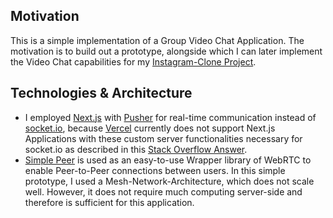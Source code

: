 ## Motivation
This is a simple implementation of a Group Video Chat Application. The motivation is to build out a prototype, alongside which I can later implement the Video Chat capabilities for my [Instagram-Clone Project](https://github.com/20timo05/Instagram-Clone).

## Technologies & Architecture
* I employed [Next.js](https://nextjs.org/) with [Pusher](https://pusher.com/) for real-time communication instead of [socket.io](https://socket.io/), because [Vercel](https://vercel.com/) currently does not support Next.js Applications with these custom server functionalities necessary for socket.io as described in this [Stack Overflow Answer](https://stackoverflow.com/a/70612620).
* [Simple Peer](https://www.npmjs.com/package/simple-peer) is used as an easy-to-use Wrapper library of WebRTC to enable Peer-to-Peer connections between users. In this simple prototype, I used a Mesh-Network-Architecture, which does not scale well. However, it does not require much computing server-side and therefore is sufficient for this application.